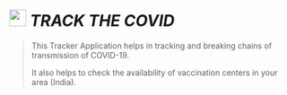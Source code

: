 <img width="30"  src="https://github.com/deepthiinduri/TRACK_THE_COVID/blob/main/Images/coronavirus_image_UXL_icon.ico">  **_TRACK THE COVID_**
======

> This Tracker Application helps in tracking and breaking chains of transmission of COVID-19. 
> 
> It also helps to check the availability of vaccination centers in your area (India).





